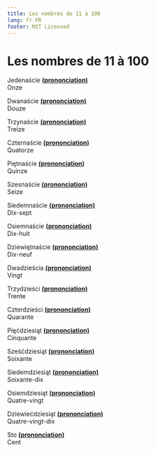```yaml
---
title: Les nombres de 11 à 100
lang: fr-FR
footer: MIT Licensed
---
```


# Les nombres de 11 à 100

Jedenaście **[(prononciation)](https://voca.ro/12GJIC7DI6Nw)**  
Onze

Dwanaście **[(prononciation)](https://voca.ro/13eiHltsKcdY)**  
Douze

Trzynaście **[(prononciation)](https://voca.ro/14CJLnFlQ3Mx)**  
Treize

Czternaście **[(prononciation)](https://voca.ro/14LLkvpcrlJ0)**  
Quatorze

Piętnaście **[(prononciation)](https://voca.ro/1mIsznjNAL9D)**  
Quinze

Szesnaście **[(prononciation)](https://voca.ro/18eWH1iDba3F)**  
Seize

Siedemnaście **[(prononciation)](https://voca.ro/1ibHZy5noUic)**  
Dix-sept

Osiemnaście **[(prononciation)](https://voca.ro/1p1gSmpF6BWY)**  
Dix-huit

Dziewiętnaście **[(prononciation)](https://voca.ro/19qJbl6ZiFBi)**  
Dix-neuf

Dwadzieścia **[(prononciation)](https://voca.ro/1jQnN05DEuDr)**  
Vingt

Trzydzieści **[(prononciation)](https://voca.ro/16LsWCv2oe1N)**  
Trente

Czterdzieści **[(prononciation)](https://voca.ro/1032VSTfmb4Z)**  
Quarante

Pięćdziesiąt **[(prononciation)](https://voca.ro/188yBiWUabPH)**  
Cinquante

Sześćdziesiąt **[(prononciation)](https://voca.ro/163mms5FtcBZ)**  
Soixante

Siedemdziesiąt **[(prononciation)](https://voca.ro/1krj8hlEFM30)**  
Soixante-dix

Osiemdziesiąt **[(prononciation)](https://voca.ro/1eRWgiVqBMPM)**  
Quatre-vingt

Dziewiećdziesiąt **[(prononciation)](https://voca.ro/13DUoI1DpV64)**  
Quatre-vingt-dix

Sto **[(prononciation)](https://voca.ro/15zZK0rkcpiY)**  
Cent